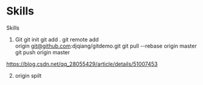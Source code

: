 # Skills
Skills
1. Git
  git init
  git add .
  git remote add origin git@github.com:djqiang/gitdemo.git
  git pull --rebase origin master
  git push origin master

https://blog.csdn.net/qq_28055429/article/details/51007453

2. origin
  spilt 
